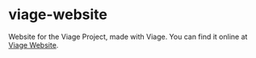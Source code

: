 # viage-website
Website for the Viage Project, made with Viage. You can find it online at [Viage Website](https://schlotg.github.io/#/home).
